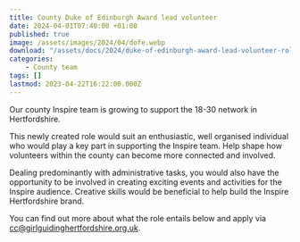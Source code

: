 ```yaml
---
title: County Duke of Edinburgh Award lead volunteer
date: 2024-04-01T07:40:00 +01:00
published: true
image: /assets/images/2024/04/dofe.webp
download: "/assets/docs/2024/duke-of-edinburgh-award-lead-volunteer-role-description.pdf"
categories: 
    - County team
tags: []
lastmod: 2023-04-22T16:22:00.000Z
---
```

Our county Inspire team is growing to support the 18-30 network in Hertfordshire.

This newly created role would suit an enthusiastic, well organised individual who would play a key part in supporting the Inspire team.  Help shape how volunteers within the county can become more connected and involved.

Dealing predominantly with administrative tasks, you would also have the opportunity to be involved in creating exciting events and activities for the Inspire audience.  Creative skills would be beneficial to help build the Inspire Hertfordshire brand.

You can find out more about what the role entails below and apply via <cc@girlguidinghertfordshire.org.uk>.
